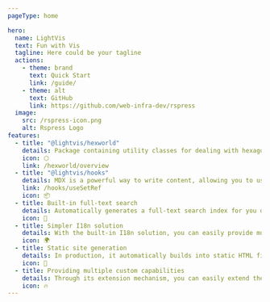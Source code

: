 ```yaml
---
pageType: home

hero:
  name: LightVis
  text: Fun with Vis
  tagline: Here could be your tagline
  actions:
    - theme: brand
      text: Quick Start
      link: /guide/
    - theme: alt
      text: GitHub
      link: https://github.com/web-infra-dev/rspress
  image:
    src: /rspress-icon.png
    alt: Rspress Logo
features:
  - title: "@lightvis/hexworld"
    details: Package containing utility classes for dealing with hexagonal grids.
    icon: ⬡
    link: /hexworld/overview
  - title: "@lightvis/hooks"
    details: MDX is a powerful way to write content, allowing you to use React components in Markdown.
    link: /hooks/useSetRef
    icon: 📦
  - title: Built-in full-text search
    details: Automatically generates a full-text search index for you during construction, providing out-of-the-box full-text search capabilities.
    icon: 🎨
  - title: Simpler I18n solution
    details: With the built-in I18n solution, you can easily provide multi-language support for documents or components.
    icon: 🌍
  - title: Static site generation
    details: In production, it automatically builds into static HTML files, which can be easily deployed anywhere.
    icon: 🌈
  - title: Providing multiple custom capabilities
    details: Through its extension mechanism, you can easily extend theme UI and build process.
    icon: 🔥
---
```

